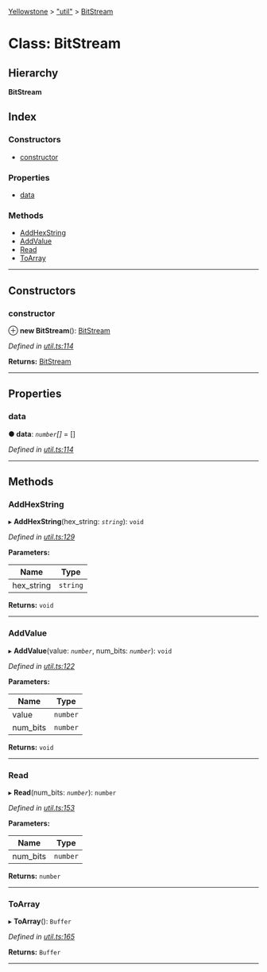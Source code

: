 [Yellowstone](../README.md) > ["util"](../modules/_util_.md) > [BitStream](../classes/_util_.bitstream.md)

# Class: BitStream

## Hierarchy

**BitStream**

## Index

### Constructors

* [constructor](_util_.bitstream.md#constructor)

### Properties

* [data](_util_.bitstream.md#data)

### Methods

* [AddHexString](_util_.bitstream.md#addhexstring)
* [AddValue](_util_.bitstream.md#addvalue)
* [Read](_util_.bitstream.md#read)
* [ToArray](_util_.bitstream.md#toarray)

---

## Constructors

<a id="constructor"></a>

###  constructor

⊕ **new BitStream**(): [BitStream](_util_.bitstream.md)

*Defined in [util.ts:114](https://github.com/mbullington/yellowstone/blob/ac27865/lib/util.ts#L114)*

**Returns:** [BitStream](_util_.bitstream.md)

___

## Properties

<a id="data"></a>

###  data

**● data**: *`number`[]* =  []

*Defined in [util.ts:114](https://github.com/mbullington/yellowstone/blob/ac27865/lib/util.ts#L114)*

___

## Methods

<a id="addhexstring"></a>

###  AddHexString

▸ **AddHexString**(hex_string: *`string`*): `void`

*Defined in [util.ts:129](https://github.com/mbullington/yellowstone/blob/ac27865/lib/util.ts#L129)*

**Parameters:**

| Name | Type |
| ------ | ------ |
| hex_string | `string` |

**Returns:** `void`

___
<a id="addvalue"></a>

###  AddValue

▸ **AddValue**(value: *`number`*, num_bits: *`number`*): `void`

*Defined in [util.ts:122](https://github.com/mbullington/yellowstone/blob/ac27865/lib/util.ts#L122)*

**Parameters:**

| Name | Type |
| ------ | ------ |
| value | `number` |
| num_bits | `number` |

**Returns:** `void`

___
<a id="read"></a>

###  Read

▸ **Read**(num_bits: *`number`*): `number`

*Defined in [util.ts:153](https://github.com/mbullington/yellowstone/blob/ac27865/lib/util.ts#L153)*

**Parameters:**

| Name | Type |
| ------ | ------ |
| num_bits | `number` |

**Returns:** `number`

___
<a id="toarray"></a>

###  ToArray

▸ **ToArray**(): `Buffer`

*Defined in [util.ts:165](https://github.com/mbullington/yellowstone/blob/ac27865/lib/util.ts#L165)*

**Returns:** `Buffer`

___

